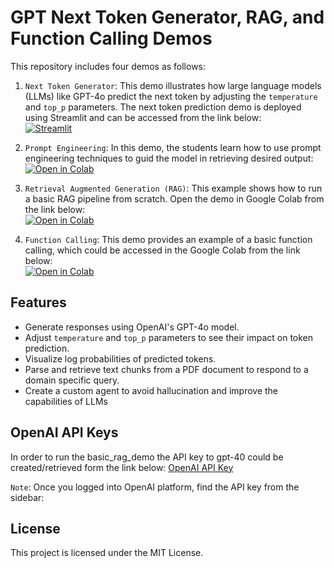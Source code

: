 # GPT Next Token Generator, RAG, and Function Calling Demos

This repository includes four demos as follows:

1. `Next Token Generator`: This demo illustrates how large language models (LLMs) like GPT-4o predict the next token by adjusting the `temperature` and `top_p` parameters. The next token prediction demo is deployed using Streamlit and can be accessed from the link below:   
 [![Streamlit](https://static.streamlit.io/badges/streamlit_badge_black_white.svg)](https://navigating-genai.streamlit.app/)

2. `Prompt Engineering`: In this demo, the students learn how to use prompt engineering techniques to guid the model in retrieving desired output:   
    <a href="https://colab.research.google.com/github/Farhad-Davaripour/Navigating_GenAI/blob/main/prompt_engineering/prompt_engineering_demo.ipynb" target="_parent">
        <img src="https://colab.research.google.com/assets/colab-badge.svg" alt="Open in Colab"/>
    </a>

3. `Retrieval Augmented Generation (RAG)`: This example shows how to run a basic RAG pipeline from scratch. Open the demo in Google Colab from the link below:   
    <a href="https://colab.research.google.com/github/Farhad-Davaripour/Navigating_GenAI/blob/main/rag/basic_rag_demo.ipynb" target="_parent">
        <img src="https://colab.research.google.com/assets/colab-badge.svg" alt="Open in Colab"/>
    </a>

4. `Function Calling`: This demo provides an example of a basic function calling, which could be accessed in the Google Colab from the link below:   
    <a href="https://colab.research.google.com/github/Farhad-Davaripour/Navigating_GenAI/blob/main/function_calling/function_calling_demo.ipynb" target="_parent">
        <img src="https://colab.research.google.com/assets/colab-badge.svg" alt="Open in Colab"/>
    </a>

## Features

- Generate responses using OpenAI's GPT-4o model.
- Adjust `temperature` and `top_p` parameters to see their impact on token prediction.
- Visualize log probabilities of predicted tokens.
- Parse and retrieve text chunks from a PDF document to respond to a domain specific query.
- Create a custom agent to avoid hallucination and improve the capabilities of LLMs

## OpenAI API Keys
In order to run the basic_rag_demo the API key to gpt-40 could be created/retrieved form the link below:
[OpenAI API Key](https://platform.openai.com/docs/overview)

`Note`: Once you logged into OpenAI platform, find the API key from the sidebar:

## License
This project is licensed under the MIT License.

